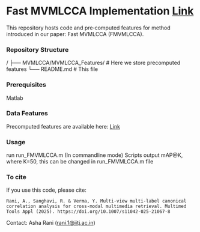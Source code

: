 # Fast MVMLCCA Implementation [Link](https://rdcu.be/eyMiF)
This repository hosts code and pre‑computed features for method introduced in our paper: Fast MVMLCCA (FMVMLCCA). 

### Repository Structure
/
├── MVMLCCA/MVMLCCA_Features/           # Here we store precomputed features 
└── README.md            # This file

### Prerequisites
Matlab 

### Data Features
Precomputed features are available here: [Link](https://drive.google.com/drive/folders/1BICOId_Km2SLRsPXMtJVVub5SHaUcg3_?usp=sharing) 

### Usage
run run_FMVMLCCA.m  (In commandline mode)
Scripts output mAP@K, where K=50, this can be changed in run_FMVMLCCA.m file

### To cite
If you use this code, please cite:

```
Rani, A., Sanghavi, R. & Verma, Y. Multi-view multi-label canonical correlation analysis for cross-modal multimedia retrieval. Multimed Tools Appl (2025). https://doi.org/10.1007/s11042-025-21067-8

```


Contact: Asha Rani (rani.1@iitj.ac.in)

